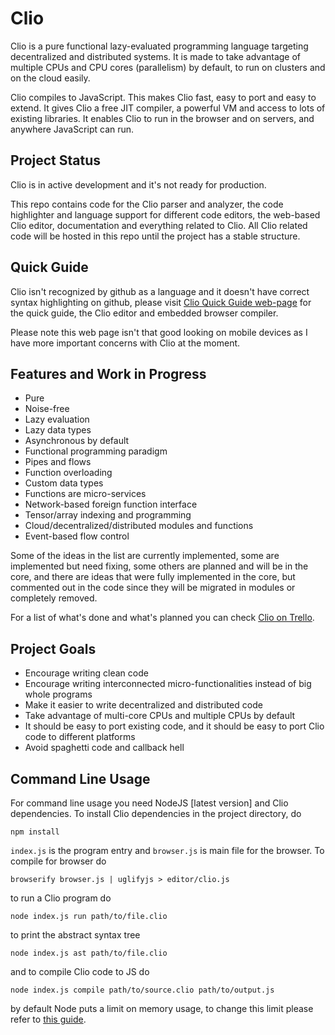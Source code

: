 # Clio

Clio is a pure functional lazy-evaluated programming language targeting decentralized and distributed systems. It is made to take advantage of multiple CPUs and CPU cores (parallelism) by default, to run on clusters and on the cloud easily.

Clio compiles to JavaScript. This makes Clio fast, easy to port and easy to extend. It gives Clio a free JIT compiler, a powerful VM and access to lots of existing libraries. It enables Clio to run in the browser and on servers, and anywhere JavaScript can run.

## Project Status

Clio is in active development and it's not ready for production.

This repo contains code for the Clio parser and analyzer, the code highlighter and language support for different code editors, the web-based Clio editor, documentation and everything related to Clio. All Clio related code will be hosted in this repo until the project has a stable structure.

## Quick Guide

Clio isn't recognized by github as a language and it doesn't have correct syntax highlighting on github, please visit [Clio Quick Guide web-page](https://pouya-eghbali.github.io/clio/docs/quick.html) for the quick guide, the Clio editor and embedded browser compiler.

Please note this web page isn't that good looking on mobile devices as I have more important concerns with Clio at the moment.

## Features and Work in Progress

- Pure
- Noise-free
- Lazy evaluation
- Lazy data types
- Asynchronous by default
- Functional programming paradigm
- Pipes and flows
- Function overloading
- Custom data types
- Functions are micro-services
- Network-based foreign function interface
- Tensor/array indexing and programming
- Cloud/decentralized/distributed modules and functions
- Event-based flow control

Some of the ideas in the list are currently implemented, some are implemented but need fixing, some others are planned and will be in the core, and there are ideas that were fully implemented in the core, but commented out in the code since they will be migrated in modules or completely removed.

For a list of what's done and what's planned you can check [Clio on Trello](https://trello.com/b/WpwsB69B/clio).

## Project Goals

- Encourage writing clean code
- Encourage writing interconnected micro-functionalities instead of big whole programs
- Make it easier to write decentralized and distributed code
- Take advantage of multi-core CPUs and multiple CPUs by default
- It should be easy to port existing code, and it should be easy to port Clio code to different platforms
- Avoid spaghetti code and callback hell


## Command Line Usage

For command line usage you need NodeJS [latest version] and Clio dependencies. To install Clio dependencies in the project directory, do

	npm install

`index.js` is the program entry and `browser.js` is main file for the browser. To compile for browser do

	browserify browser.js | uglifyjs > editor/clio.js

to run a Clio program do

	node index.js run path/to/file.clio

to print the abstract syntax tree

	node index.js ast path/to/file.clio

and to compile Clio code to JS do

	node index.js compile path/to/source.clio path/to/output.js

by default Node puts a limit on memory usage, to change this limit please refer to [this guide](https://gist.github.com/motss/f55b92ccab0d434fa6e6cfd07423014b).
